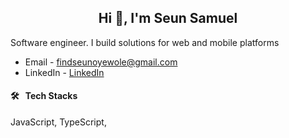 <h2 align="center">Hi 👋, I'm Seun Samuel</h2>
<!-- <p align="center"> <img src="https://komarev.com/ghpvc/?username=oluwaseun-oyewole&label=Profile%20views&color=0e75b6&style=flat" alt="oluwaseun-oyewole" /> </p> -->
<p>Software engineer. I build solutions for web and mobile platforms </p>

- Email - findseunoyewole@gmail.com
- LinkedIn - [LinkedIn](https://www.linkedin.com/in/samuel-oyewole-dev/)
  

#### 🛠 &nbsp; Tech Stacks
JavaScript, 
TypeScript, 
